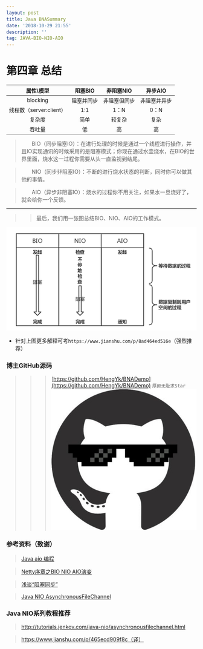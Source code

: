 ```yaml
---
layout: post
title: Java BNASummary
date: '2018-10-29 21:55'
description: ''
tag: JAVA-BIO-NIO-AIO
---
```


# 第四章  总结

| 属性\模型   | 阻塞BIO   | 非阻塞NIO    | 异步AIO   |
|:----------:|:---------:|:-----------:|:---------:|
| blocking	| 阻塞并同步	| 非阻塞但同步	| 非阻塞并异步 |
| 线程数（server:client） | 1:1	| 1：N	| 0：N |
| 复杂度	| 简单	| 较复杂	| 复杂 |
| 吞吐量	| 低	| 高	| 高 |

> &nbsp;&nbsp;&nbsp;&nbsp;&nbsp;&nbsp;&nbsp;BIO（同步阻塞IO）：在进行处理的时候是通过一个线程进行操作，并且IO实现通讯的时候采用的是阻塞模式；你现在通过水壶烧水，在BIO的世界里面，烧水这一过程你需要从头一直监视到结尾。

> &nbsp;&nbsp;&nbsp;&nbsp;&nbsp;&nbsp;&nbsp;NIO（同步非阻塞IO）：不断的进行烧水状态的判断，同时你可以做其他的事情。

> &nbsp;&nbsp;&nbsp;&nbsp;&nbsp;&nbsp;&nbsp;AIO（异步非阻塞IO）：烧水的过程你不用关注，如果水一旦烧好了，就会给你一个反馈。

***

>> 最后，我们用一张图总结BIO、NIO、AIO的工作模式。

<img src="/images/post/summary.png" width="600px" height="">

* 针对上图更多解释可考`https://www.jianshu.com/p/8ad464ed516e`（强烈推荐）

### 博主GitHub源码

>>> [https://github.com/HengYk/BNADemo](https://github.com/HengYk/BNADemo) `厚颜无耻求Star`
[![点我](/images/post/github.jpg)](https://github.com/HengYk/hengyk.github.io)

### 参考资料（致谢）

> [Java aio 编程](https://colobu.com/2014/11/13/java-aio-introduction/)

> [Netty序章之BIO NIO AIO演变](https://segmentfault.com/a/1190000012976683#articleHeader5)

> [浅谈“阻塞同步”](https://www.jianshu.com/p/8ad464ed516e)

> [Java NIO AsynchronousFileChannel](https://www.jianshu.com/p/b38f8c596193)

### Java NIO系列教程推荐

> http://tutorials.jenkov.com/java-nio/asynchronousfilechannel.html

> https://www.jianshu.com/p/465ecd909f8c（译）
